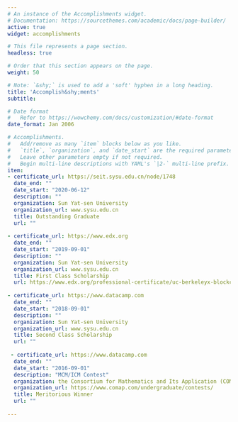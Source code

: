 ```yaml
---
# An instance of the Accomplishments widget.
# Documentation: https://sourcethemes.com/academic/docs/page-builder/
active: true
widget: accomplishments

# This file represents a page section.
headless: true

# Order that this section appears on the page.
weight: 50

# Note: `&shy;` is used to add a 'soft' hyphen in a long heading.
title: 'Accomplish&shy;ments'
subtitle:

# Date format
#   Refer to https://wowchemy.com/docs/customization/#date-format
date_format: Jan 2006

# Accomplishments.
#   Add/remove as many `item` blocks below as you like.
#   `title`, `organization`, and `date_start` are the required parameters.
#   Leave other parameters empty if not required.
#   Begin multi-line descriptions with YAML's `|2-` multi-line prefix.
item:
- certificate_url: https://seit.sysu.edu.cn/node/1748
  date_end: ""
  date_start: "2020-06-12"
  description: ""
  organization: Sun Yat-sen University
  organization_url: www.sysu.edu.cn
  title: Outstanding Graduate
  url: ""
  
- certificate_url: https://www.edx.org
  date_end: ""
  date_start: "2019-09-01"
  description: ""
  organization: Sun Yat-sen University
  organization_url: www.sysu.edu.cn
  title: First Class Scholarship
  url: https://www.edx.org/professional-certificate/uc-berkeleyx-blockchain-fundamentals
  
- certificate_url: https://www.datacamp.com
  date_end: ""
  date_start: "2018-09-01"
  description: ""
  organization: Sun Yat-sen University
  organization_url: www.sysu.edu.cn
  title: Second Class Scholarship
  url: ""
  
 - certificate_url: https://www.datacamp.com
  date_end: ""
  date_start: "2016-09-01"
  description: "MCM/ICM Contest"
  organization: the Consortium for Mathematics and Its Application (COMAP)
  organization_url: https://www.comap.com/undergraduate/contests/
  title: Meritorious Winner
  url: ""
  
---
```


